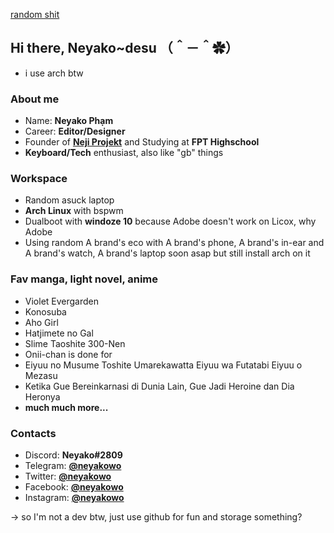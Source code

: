 [random shit](http://i.neyako.works/i/ghmn.png)
## Hi there, Neyako~desu （＾－＾✿）
- i use arch btw

### About me
- Name: **Neyako Phạm**
- Career: **Editor/Designer**
- Founder of **[Neji Projekt](https://www.facebook.com/NejiProjekt)** and Studying at **FPT Highschool**
- **Keyboard/Tech** enthusiast, also like "gb" things

### Workspace
- Random asuck laptop
- **Arch Linux** with bspwm
- Dualboot with **windoze 10** because Adobe doesn't work on Licox, why Adobe
- Using random A brand's eco with A brand's phone, A brand's in-ear and A brand's watch, A brand's laptop soon asap but still install arch on it

### Fav manga, light novel, anime
- Violet Evergarden
- Konosuba
- Aho Girl
- Hatjimete no Gal
- Slime Taoshite 300-Nen
- Onii-chan is done for
- Eiyuu no Musume Toshite Umarekawatta Eiyuu wa Futatabi Eiyuu o Mezasu
- Ketika Gue Bereinkarnasi di Dunia Lain, Gue Jadi Heroine dan Dia Heronya
- **much much more...**

### Contacts
- Discord: **Neyako#2809**
- Telegram: **[@neyakowo](https://t.me/neyakowo)**
- Twitter: **[@neyakowo](https://twitter.com/neyakowo)**
- Facebook: **[@neyakowo](https://www.facebook.com/Neyakowo/)**
- Instagram: **[@neyakowo](https://www.instagram.com/neyakowo)**


-> so I'm not a dev btw, just use github for fun and storage something?
